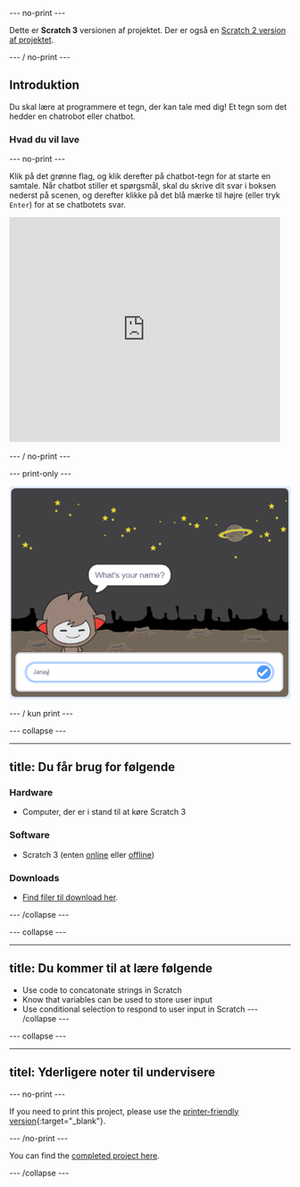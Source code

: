 \--- no-print \---

Dette er **Scratch 3** versionen af projektet. Der er også en [Scratch 2 version af projektet](https://projects.raspberrypi.org/en/projects/chatbot-scratch2).

\--- / no-print \---

## Introduktion

Du skal lære at programmere et tegn, der kan tale med dig! Et tegn som det hedder en chatrobot eller chatbot.

### Hvad du vil lave

\--- no-print \---

Klik på det grønne flag, og klik derefter på chatbot-tegn for at starte en samtale. Når chatbot stiller et spørgsmål, skal du skrive dit svar i boksen nederst på scenen, og derefter klikke på det blå mærke til højre (eller tryk `Enter`) for at se chatbotets svar.

<div class="scratch-preview">
  <iframe allowtransparency="true" width="485" height="402" src="https://scratch.mit.edu/projects/embed/248864190/?autostart=false" 
  frameborder="0" scrolling="no"></iframe>
</div>

\--- / no-print \---

\--- print-only \---

![komplet projekt](images/chatbot-preview.png)

\--- / kun print \---

\--- collapse \---

* * *

## title: Du får brug for følgende

### Hardware

- Computer, der er i stand til at køre Scratch 3

### Software

- Scratch 3 (enten [online](https://rpf.io/scratchon) eller [offline](https://rpf.io/scratchoff))

### Downloads

- [Find filer til download her](http://rpf.io/p/en/chatbot-go).

\--- /collapse \---

\--- collapse \---

* * *

## title: Du kommer til at lære følgende

- Use code to concatonate strings in Scratch
- Know that variables can be used to store user input
- Use conditional selection to respond to user input in Scratch \--- /collapse \---

\--- collapse \---

* * *

## titel: Yderligere noter til undervisere

\--- no-print \---

If you need to print this project, please use the [printer-friendly version](https://projects.raspberrypi.org/en/projects/chatbot/print){:target="_blank"}.

\--- /no-print \---

You can find the [completed project here](http://rpf.io/p/en/chatbot-get).

\--- /collapse \---